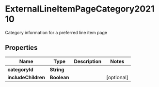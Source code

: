 

# ExternalLineItemPageCategory202110

Category information for a preferred line item page

## Properties

| Name | Type | Description | Notes |
|------------ | ------------- | ------------- | -------------|
|**categoryId** | **String** |  |  |
|**includeChildren** | **Boolean** |  |  [optional] |



